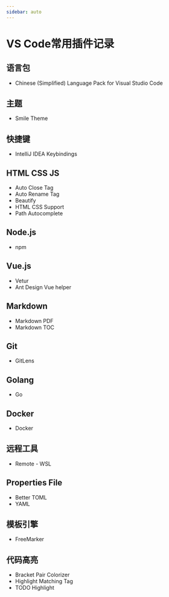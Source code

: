 ```yaml
---
sidebar: auto
---
```

# VS Code常用插件记录

## 语言包

- Chinese (Simplified) Language Pack for Visual Studio Code

## 主题

- Smile Theme

## 快捷键

- IntelliJ IDEA Keybindings

## HTML CSS JS

- Auto Close Tag
- Auto Rename Tag
- Beautify
- HTML CSS Support
- Path Autocomplete

## Node.js

- npm

## Vue.js

- Vetur
- Ant Design Vue helper

## Markdown

- Markdown PDF
- Markdown TOC

## Git

- GitLens

## Golang

- Go

## Docker

- Docker

## 远程工具

- Remote - WSL

## Properties File

- Better TOML
- YAML

## 模板引擎

- FreeMarker

## 代码高亮

- Bracket Pair Colorizer
- Highlight Matching Tag
- TODO Highlight